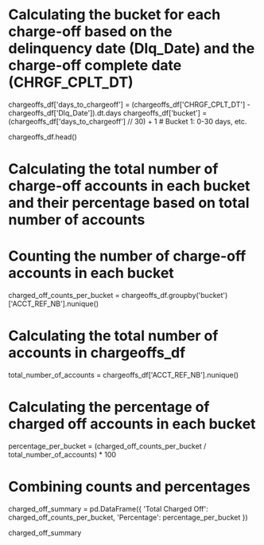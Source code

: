 # Calculating the bucket for each charge-off based on the delinquency date (Dlq_Date) and the charge-off complete date (CHRGF_CPLT_DT)
chargeoffs_df['days_to_chargeoff'] = (chargeoffs_df['CHRGF_CPLT_DT'] - chargeoffs_df['Dlq_Date']).dt.days
chargeoffs_df['bucket'] = (chargeoffs_df['days_to_chargeoff'] // 30) + 1  # Bucket 1: 0-30 days, etc.

chargeoffs_df.head()


# Calculating the total number of charge-off accounts in each bucket and their percentage based on total number of accounts

# Counting the number of charge-off accounts in each bucket
charged_off_counts_per_bucket = chargeoffs_df.groupby('bucket')['ACCT_REF_NB'].nunique()

# Calculating the total number of accounts in chargeoffs_df
total_number_of_accounts = chargeoffs_df['ACCT_REF_NB'].nunique()

# Calculating the percentage of charged off accounts in each bucket
percentage_per_bucket = (charged_off_counts_per_bucket / total_number_of_accounts) * 100

# Combining counts and percentages
charged_off_summary = pd.DataFrame({
    'Total Charged Off': charged_off_counts_per_bucket,
    'Percentage': percentage_per_bucket
})

charged_off_summary

